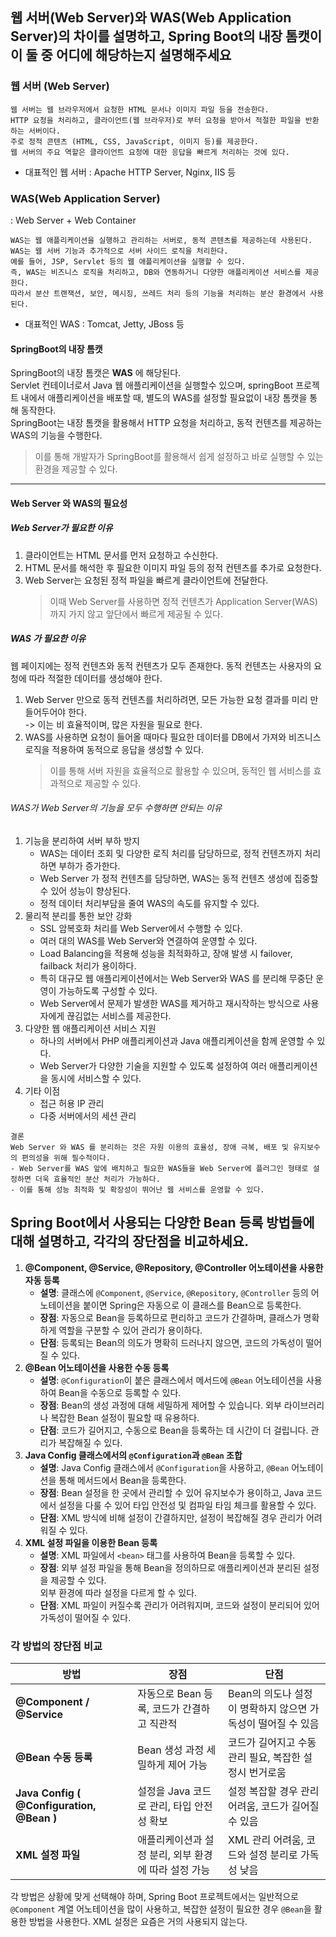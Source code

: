 ## 웹 서버(Web Server)와 WAS(Web Application Server)의 차이를 설명하고, Spring Boot의 내장 톰캣이 이 둘 중 어디에 해당하는지 설명해주세요

### 웹 서버 (Web Server) 
```
웹 서버는 웹 브라우저에서 요청한 HTML 문서나 이미지 파일 등을 전송한다. 
HTTP 요청을 처리하고, 클라이언트(웹 브라우저)로 부터 요청을 받아서 적절한 파일을 반환하는 서버이다.
주로 정적 콘텐츠 (HTML, CSS, JavaScript, 이미지 등)를 제공한다.
웹 서버의 주요 역할은 클라이언트 요청에 대한 응답을 빠르게 처리하는 것에 있다. 
```
- 대표적인 웹 서버 : Apache HTTP Server, Nginx, IIS 등

### WAS(Web Application Server)
: Web Server + Web Container
```
WAS는 웹 애플리케이션을 실행하고 관리하는 서버로, 동적 콘텐츠를 제공하는데 사용된다.
WAS는 웹 서버 기능과 추가적으로 서버 사이드 로직을 처리한다.
예를 들어, JSP, Servlet 등의 웹 애플리케이션을 실행할 수 있다.
즉, WAS는 비즈니스 로직을 처리하고, DB와 연동하거니 다양한 애플리케이션 서비스를 제공한다.
따라서 분산 트랜잭션, 보안, 메시징, 쓰레드 처리 등의 기능을 처리하는 분산 환경에서 사용된다. 
```
- 대표적인 WAS : Tomcat, Jetty, JBoss 등

#### SpringBoot의 내장 톰캣 
SpringBoot의 내장 톰캣은 **WAS** 에 해당된다. 
<br> Servlet 컨테이너로서 Java 웹 애플리케이션을 실행할수 있으며, springBoot 프로젝트 내에서 애플리케이션을 배포할 때, 
별도의 WAS를 설정할 필요없이 내장 톰캣을 통해 동작한다. 
<br> SpringBoot는 내장 톰캣을 활용해서 HTTP 요청을 처리하고, 동적 컨텐츠를 제공하는 WAS의 기능을 수행한다. 
> 이를 통해 개발자가 SpringBoot를 활용해서 쉽게 설정하고 바로 실행할 수 있는 환경을 제공할 수 있다.

---
#### Web Server 와 WAS의 필요성 
##### Web Server가 필요한 이유 
1. 클라이언트는 HTML 문서를 먼저 요청하고 수신한다.
2. HTML 문서를 해석한 후 필요한 이미지 파일 등의 정적 컨텐츠를 추가로 요청한다.
3. Web Server는 요청된 정적 파일을 빠르게 클라이언트에 전달한다.
   > 이때 Web Server를 사용하면 정적 컨텐츠가 Application Server(WAS)까지 가지 않고 앞단에서 빠르게 제공될 수 있다.

##### WAS 가 필요한 이유 
웹 페이지에는 정적 컨텐츠와 동적 컨텐츠가 모두 존재한다. 동적 컨텐츠는 사용자의 요청에 따라 적절한 데이터를 생성해야 한다. 
1. Web Server 만으로 동적 컨텐츠를 처리하려면, 모든 가능한 요청 결과를 미리 만들어두어야 한다.
   <br> -> 이는 비 효율적이며, 많은 자원을 필요로 한다.
2. WAS를 사용하면 요청이 들어올 때마다 필요한 데이터를 DB에서 가져와 비즈니스 로직을 적용하여 동적으로 응답을 생성할 수 있다.
   > 이를 통해 서버 자원을 효율적으로 활용할 수 있으며, 동적인 웹 서비스를 효과적으로 제공할 수 있다.
   
###### WAS가 Web Server의 기능을 모두 수행하면 안되는 이유 
1. 기능을 분리하여 서버 부하 방지
   - WAS는 데이터 조회 및 다양한 로직 처리를 담당하므로, 정적 컨텐츠까지 처리하면 부하가 증가한다.
   - Web Server 가 정적 컨텐츠를 담당하면, WAS는 동적 컨텐츠 생성에 집중할 수 있어 성능이 향상된다.
   - 정적 데이터 처리부담을 줄여 WAS의 속도를 유지할 수 있다.
2. 물리적 분리를 통한 보안 강화
   - SSL 암복호화 처리를 Web Server에서 수행할 수 있다.
   - 여러 대의 WAS를 Web Server와 연결하여 운영할 수 있다.
   - Load Balancing을 적용해 성능을 최적화하고, 장애 발생 시 failover, failback 처리가 용이하다.
   - 특히 대규모 웹 애플리케이션에서는 Web Server와 WAS 를 분리해 무중단 운영이 가능하도록 구성할 수 있다.
   - Web Server에서 문제가 발생한 WAS를 제거하고 재시작하는 방식으로 사용자에게 끊김없는 서비스를 제공한다.
3. 다양한 웹 애플리케이션 서비스 지원
   - 하나의 서버에서 PHP 애플리케이션과 Java 애플리케이션을 함께 운영할 수 있다.
   - Web Server가 다양한 기술을 지원할 수 있도록 설정하여 여러 애플리케이션을 동시에 서비스할 수 있다.
4. 기타 이점
   - 접근 허용 IP 관리
   - 다중 서버에서의 세션 관리

```
결론
Web Server 와 WAS 를 분리하는 것은 자원 이용의 효율성, 장애 극복, 배포 및 유지보수의 편의성을 위해 필수적이다.
- Web Server를 WAS 앞에 배치하고 필요한 WAS들을 Web Server에 플러그인 형태로 설정하면 더욱 효율적인 분산 처리가 가능하다.
- 이를 통해 성능 최적화 및 확장성이 뛰어난 웹 서비스를 운영할 수 있다. 
```
## Spring Boot에서 사용되는 다양한 Bean 등록 방법들에 대해 설명하고, 각각의 장단점을 비교하세요.
1. **@Component, @Service, @Repository, @Controller 어노테이션을 사용한 자동 등록**
    - **설명**: 클래스에 `@Component`, `@Service`, `@Repository`, `@Controller` 등의 어노테이션을 붙이면 Spring은 자동으로 이 클래스를 Bean으로 등록한다.
    - **장점**: 자동으로 Bean을 등록하므로 편리하고 코드가 간결하며, 클래스가 명확하게 역할을 구분할 수 있어 관리가 용이하다.
    - **단점**: 등록되는 Bean의 의도가 명확히 드러나지 않으면, 코드의 가독성이 떨어질 수 있다.
2. **@Bean 어노테이션을 사용한 수동 등록**
    - **설명**: `@Configuration`이 붙은 클래스에서 메서드에 `@Bean` 어노테이션을 사용하여 Bean을 수동으로 등록할 수 있다.
    - **장점**: Bean의 생성 과정에 대해 세밀하게 제어할 수 있습니다. 외부 라이브러리나 복잡한 Bean 설정이 필요할 때 유용하다.
    - **단점**: 코드가 길어지고, 수동으로 Bean을 등록하는 데 시간이 더 걸립니다. 관리가 복잡해질 수 있다.
3. **Java Config 클래스에서의 `@Configuration`과 `@Bean` 조합**
    - **설명**: Java Config 클래스에서 `@Configuration`을 사용하고, `@Bean` 어노테이션을 통해 메서드에서 Bean을 등록한다.
    - **장점**: Bean 설정을 한 곳에서 관리할 수 있어 유지보수가 용이하고, Java 코드에서 설정을 다룰 수 있어 타입 안전성 및 컴파일 타임 체크를 활용할 수 있다.
    - **단점**: XML 방식에 비해 설정이 간결하지만, 설정이 복잡해질 경우 관리가 어려워질 수 있다.
4. **XML 설정 파일을 이용한 Bean 등록**
    - **설명**: XML 파일에서 `<bean>` 태그를 사용하여 Bean을 등록할 수 있다.
    - **장점**: 외부 설정 파일을 통해 Bean을 정의하므로 애플리케이션과 분리된 설정을 제공할 수 있다.
      <br> 외부 환경에 따라 설정을 다르게 할 수 있다.
    - **단점**: XML 파일이 커질수록 관리가 어려워지며, 코드와 설정이 분리되어 있어 가독성이 떨어질 수 있다.

### 각 방법의 장단점 비교

| 방법 | 장점 | 단점 |
| --- | --- | --- |
| **@Component / @Service** | 자동으로 Bean 등록, 코드가 간결하고 직관적 | Bean의 의도나 설정이 명확하지 않으면 가독성이 떨어질 수 있음 |
| **@Bean 수동 등록** | Bean 생성 과정 세밀하게 제어 가능 | 코드가 길어지고 수동 관리 필요, 복잡한 설정시 번거로움 |
| **Java Config ( @Configuration, @Bean )** | 설정을 Java 코드로 관리, 타입 안전성 확보 | 설정 복잡할 경우 관리 어려움, 코드가 길어질 수 있음 |
| **XML 설정 파일** | 애플리케이션과 설정 분리, 외부 환경에 따라 설정 가능 | XML 관리 어려움, 코드와 설정 분리로 가독성 낮음 |

각 방법은 상황에 맞게 선택해야 하며, Spring Boot 프로젝트에서는 일반적으로 `@Component` 계열 어노테이션을 많이 사용하고, 복잡한 설정이 필요한 경우 `@Bean`을 활용한 방법을 사용한다. XML 설정은 요즘은 거의 사용되지 않는다.
